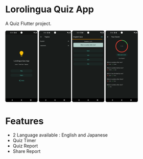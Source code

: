 # Lorolingua Quiz App

A Quiz Flutter project.

<p float="left">
  <img width="20%" height="50%" src="https://github.com/fityanrahman/lorolingua_quiz/blob/main/screenshots/home.png" />
  <img width="20%" height="50%" src="https://github.com/fityanrahman/lorolingua_quiz/blob/main/screenshots/topics.png" />
  <img width="20%" height="50%" src="https://github.com/fityanrahman/lorolingua_quiz/blob/main/screenshots/quiz.png" />
  <img width="20%" height="50%" src="https://github.com/fityanrahman/lorolingua_quiz/blob/main/screenshots/result.png" />
</p>

# Features
- 2 Language available : English and Japanese
- Quiz Timer
- Quiz Report
- Share Report